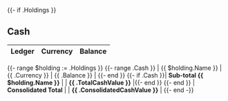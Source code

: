 {{- if .Holdings }}

## Cash

| Ledger | Currency | Balance |
|:---|:---|---:|
{{- range $holding := .Holdings }}
{{- range .Cash }}
| {{ $holding.Name }} | {{ .Currency }} | {{ .Balance }} |
{{- end }}
{{- if .Cash }}| **Sub-total {{ $holding.Name }}** | | **{{ .TotalCashValue }}** |{{- end }}
{{- end }}
| **Consolidated Total** | | **{{ .ConsolidatedCashValue }}** |
{{- end -}}